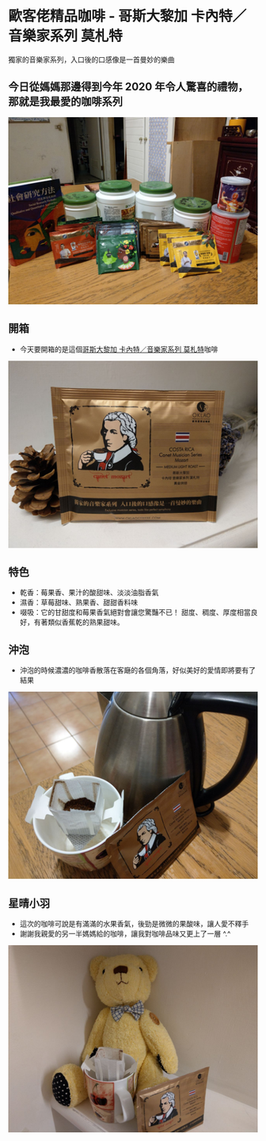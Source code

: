 # 歐客佬精品咖啡 - 哥斯大黎加 卡內特／音樂家系列 莫札特
 獨家的音樂家系列，入口後的口感像是一首曼妙的樂曲

## 今日從媽媽那邊得到今年 2020 年令人驚喜的禮物，那就是我最愛的咖啡系列

![All](../images/000/000-000_All.jpg)

## 開箱
- 今天要開箱的是這個[哥斯大黎加 卡內特／音樂家系列 莫札特](https://www.oklaocoffee.com/coffee/Njc/detail)咖啡

![COSTA RICA Canet, Musician Series Mozart](../images/001/001-001.jpg)

## 特色
- 乾香：莓果香、果汁的酸甜味、淡淡油脂香氣
- 濕香：草莓甜味、熟果香、甜甜香料味
- 啜吸：它的甘甜度和莓果香氣絕對會讓您驚豔不已！
甜度、稠度、厚度相當良好，有著類似香蕉乾的熟果甜味。

## 沖泡
- 沖泡的時候濃濃的咖啡香散落在客廰的各個角落，好似美好的愛情即將要有了結果

![COSTA RICA Canet, Musician Series Mozart](../images/001/001-002.jpg)

## 星晴小羽
- 這次的咖啡可說是有滿滿的水果香氣，後勁是微微的果酸味，讓人愛不釋手
- 謝謝我親愛的另一半媽媽給的咖啡，讓我對咖啡品味又更上了一層 ^.^

![COSTA RICA Canet, Musician Series Mozart](../images/001/001-003.jpg)